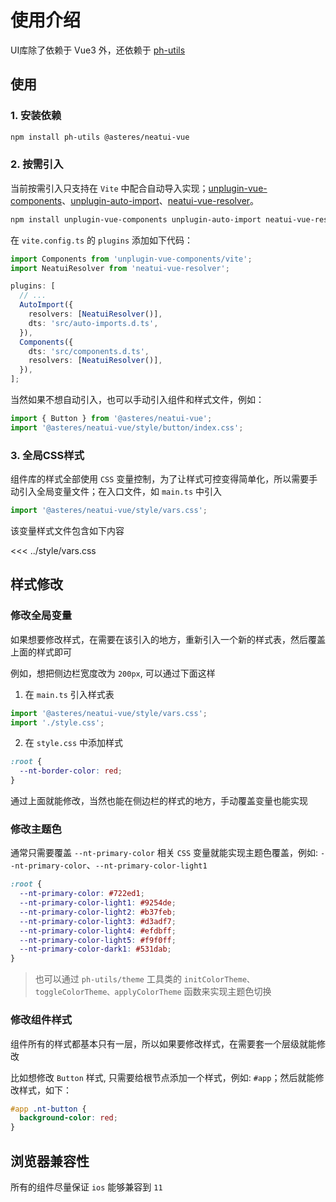 # 使用介绍

UI库除了依赖于 Vue3 外，还依赖于 [ph-utils](https://gitee.com/towardly/ph/wikis/Home)

## 使用

### 1. 安装依赖

```sh
npm install ph-utils @asteres/neatui-vue
```

### 2. 按需引入

当前按需引入只支持在 `Vite` 中配合自动导入实现；[unplugin-vue-components](https://www.npmjs.com/package/unplugin-vue-components)、[unplugin-auto-import](https://www.npmjs.com/package/unplugin-auto-import)、[neatui-vue-resolver](https://www.npmjs.com/package/neatui-vue-resolver)。

```sh
npm install unplugin-vue-components unplugin-auto-import neatui-vue-resolver -D
```

在 `vite.config.ts` 的 `plugins` 添加如下代码：

```ts
import Components from 'unplugin-vue-components/vite';
import NeatuiResolver from 'neatui-vue-resolver';

plugins: [
  // ...
  AutoImport({
    resolvers: [NeatuiResolver()],
    dts: 'src/auto-imports.d.ts',
  }),
  Components({
    dts: 'src/components.d.ts',
    resolvers: [NeatuiResolver()],
  }),
];
```

当然如果不想自动引入，也可以手动引入组件和样式文件，例如：

```ts
import { Button } from '@asteres/neatui-vue';
import '@asteres/neatui-vue/style/button/index.css';
```

### 3. 全局CSS样式

组件库的样式全部使用 `CSS` 变量控制，为了让样式可控变得简单化，所以需要手动引入全局变量文件；在入口文件，如 `main.ts` 中引入

```ts
import '@asteres/neatui-vue/style/vars.css';
```

该变量样式文件包含如下内容

<<< ../style/vars.css

## 样式修改

### 修改全局变量

如果想要修改样式，在需要在该引入的地方，重新引入一个新的样式表，然后覆盖上面的样式即可

例如，想把侧边栏宽度改为 `200px`, 可以通过下面这样

1. 在 `main.ts` 引入样式表

```ts
import '@asteres/neatui-vue/style/vars.css';
import './style.css';
```

2. 在 `style.css` 中添加样式

```css
:root {
  --nt-border-color: red;
}
```

通过上面就能修改，当然也能在侧边栏的样式的地方，手动覆盖变量也能实现

### 修改主题色

通常只需要覆盖 `--nt-primary-color` 相关 `CSS` 变量就能实现主题色覆盖，例如: `--nt-primary-color`、`--nt-primary-color-light1`

```css
:root {
  --nt-primary-color: #722ed1;
  --nt-primary-color-light1: #9254de;
  --nt-primary-color-light2: #b37feb;
  --nt-primary-color-light3: #d3adf7;
  --nt-primary-color-light4: #efdbff;
  --nt-primary-color-light5: #f9f0ff;
  --nt-primary-color-dark1: #531dab;
}
```

> 也可以通过 `ph-utils/theme` 工具类的 `initColorTheme、toggleColorTheme、applyColorTheme` 函数来实现主题色切换

### 修改组件样式

组件所有的样式都基本只有一层，所以如果要修改样式，在需要套一个层级就能修改

比如想修改 `Button` 样式, 只需要给根节点添加一个样式，例如: `#app`；然后就能修改样式，如下：

```css
#app .nt-button {
  background-color: red;
}
```

## 浏览器兼容性

所有的组件尽量保证 `ios` 能够兼容到 `11`
